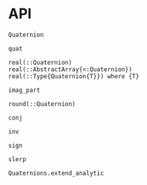 # API

```@docs
Quaternion
```

```@docs
quat
```

```@docs
real(::Quaternion)
real(::AbstractArray{<:Quaternion})
real(::Type{Quaternion{T}}) where {T}
```

```@docs
imag_part
```

```@docs
round(::Quaternion)
```

```@docs
conj
```

```@docs
inv
```

```@docs
sign
```

```@docs
slerp
```

```@docs
Quaternions.extend_analytic
```
